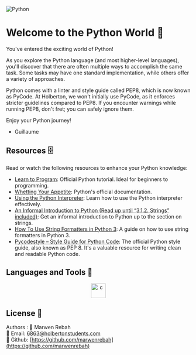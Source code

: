 ![Python](https://raw.githubusercontent.com/nitin21897/Hello-World/master/nitin.png)
# Welcome to the Python World 🐍

You've entered the exciting world of Python!

As you explore the Python language (and most higher-level languages), you'll discover that there are often multiple ways to accomplish the same task. Some tasks may have one standard implementation, while others offer a variety of approaches.

Python comes with a linter and style guide called PEP8, which is now known as PyCode. At Holberton, we won't initially use PyCode, as it enforces stricter guidelines compared to PEP8. If you encounter warnings while running PEP8, don't fret; you can safely ignore them.

Enjoy your Python journey!
- Guillaume


## Resources 🗄️
Read or watch the following resources to enhance your Python knowledge:

- [Learn to Program](https://docs.python.org/3/tutorial/index.html): Official Python tutorial. Ideal for beginners to programming.
- [Whetting Your Appetite](https://docs.python.org/3/): Python's official documentation.
- [Using the Python Interpreter](https://docs.python.org/3/tutorial/interpreter.html): Learn how to use the Python interpreter effectively.
- [An Informal Introduction to Python (Read up until “3.1.2. Strings” included)](https://docs.python.org/3/tutorial/introduction.html): Get an informal introduction to Python up to the section on strings.
- [How To Use String Formatters in Python 3](https://realpython.com/python-f-strings/#f-strings-a-new-and-improved-way-to-format-strings-in-python): A guide on how to use string formatters in Python 3.
- [Pycodestyle – Style Guide for Python Code](https://www.python.org/dev/peps/pep-0008/): The official Python style guide, also known as PEP 8. It's a valuable resource for writing clean and readable Python code.
## Languages and Tools :toolbox: 

<p align="center">
  <a href="https://www.python.org/" target="_blank" rel="noreferrer">
    <img src="https://upload.wikimedia.org/wikipedia/commons/thumb/0/0a/Python.svg/640px-Python.svg.png" alt="c" width="40" height="40"/> 
</a>
</p>

## License 👥
Authors :
🚀 Marwen Rebah<br>
📧 Email: 6863@holbertonstudents.com<br>
👻 Github: [https://github.com/marwenrebah](https://github.com/marwenrebah)<br>